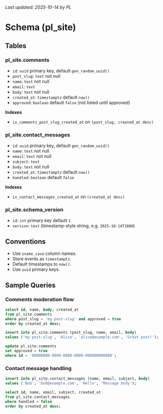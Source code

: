 _Last updated: 2025-10-14 by PL_

# Schema (pl_site)

## Tables

### pl_site.comments
- `id`: `uuid` primary key, default `gen_random_uuid()`
- `post_slug`: `text` not null
- `name`: `text` not null
- `email`: `text`
- `body`: `text` not null
- `created_at`: `timestamptz` default `now()`
- `approved`: `boolean` default `false` (not listed until approved)

**Indexes**
- `ix_comments_post_slug_created_at` on `(post_slug, created_at desc)`

### pl_site.contact_messages
- `id`: `uuid` primary key, default `gen_random_uuid()`
- `name`: `text` not null
- `email`: `text` not null
- `subject`: `text`
- `body`: `text` not null
- `created_at`: `timestamptz` default `now()`
- `handled`: `boolean` default `false`

**Indexes**
- `ix_contact_messages_created_at` on `(created_at desc)`

### pl_site.schema_version
- `id`: `int` primary key default `1`
- `version`: `text` (timestamp-style string, e.g. `2025-10-14T1800`)

## Conventions

- Use `snake_case` column names.
- Store events as `timestamptz`.
- Default timestamps to `now()`.
- Use `uuid` primary keys.

## Sample Queries

### Comments moderation flow
```sql
select id, name, body, created_at
from pl_site.comments
where post_slug = 'my-post-slug' and approved = true
order by created_at desc;
```

```sql
insert into pl_site.comments (post_slug, name, email, body)
values ('my-post-slug', 'Alice', 'alice@example.com', 'Great post!');
```

```sql
update pl_site.comments
set approved = true
where id = '00000000-0000-0000-0000-000000000000';
```

### Contact message handling
```sql
insert into pl_site.contact_messages (name, email, subject, body)
values ('Bob', 'bob@example.com', 'Hello', 'Message body');
```

```sql
select id, name, email, subject, created_at
from pl_site.contact_messages
where handled = false
order by created_at desc;
```
